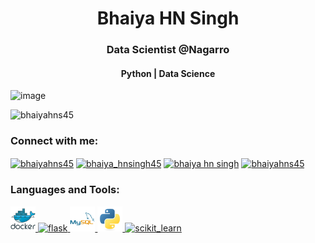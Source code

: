 <h1 align="center">Bhaiya HN Singh</h1>
<h3 align="center">Data Scientist @Nagarro</h3>
<h4 align="center">Python | Data Science</h4>

![image](https://user-images.githubusercontent.com/72096831/125183675-1a29f200-e236-11eb-8b50-97fd38927002.png)


<p align="left"> <img src="https://komarev.com/ghpvc/?username=bhaiyahns45&label=Profile%20views&color=0e75b6&style=flat" alt="bhaiyahns45" /> </p>

<h3 align="left">Connect with me:</h3>
<p align="left">
<a href="https://linkedin.com/in/bhaiyahns45" target="blank"><img align="center" src="https://raw.githubusercontent.com/rahuldkjain/github-profile-readme-generator/master/src/images/icons/Social/linked-in-alt.svg" alt="bhaiyahns45" height="30" width="40" /></a>
<a href="https://instagram.com/bhaiya_hnsingh45" target="blank"><img align="center" src="https://raw.githubusercontent.com/rahuldkjain/github-profile-readme-generator/master/src/images/icons/Social/instagram.svg" alt="bhaiya_hnsingh45" height="30" width="40" /></a>
<a href="https://www.youtube.com/channel/UCqNDrttqajD59JbHwVVmaUw" target="blank"><img align="center" src="https://raw.githubusercontent.com/rahuldkjain/github-profile-readme-generator/master/src/images/icons/Social/youtube.svg" alt="bhaiya hn singh" height="30" width="40" /></a>
<a href="https://www.hackerrank.com/bhaiyahns45" target="blank"><img align="center" src="https://raw.githubusercontent.com/rahuldkjain/github-profile-readme-generator/master/src/images/icons/Social/hackerrank.svg" alt="bhaiyahns45" height="30" width="40" /></a>
</p>


<h3 align="left">Languages and Tools:</h3>
<p align="left"> <a href="https://www.docker.com/" target="_blank"> <img src="https://raw.githubusercontent.com/devicons/devicon/master/icons/docker/docker-original-wordmark.svg" alt="docker" width="40" height="40"/> </a> <a href="https://flask.palletsprojects.com/" target="_blank"> <img src="https://www.vectorlogo.zone/logos/pocoo_flask/pocoo_flask-icon.svg" alt="flask" width="40" height="40"/> </a> <a href="https://www.mysql.com/" target="_blank"> <img src="https://raw.githubusercontent.com/devicons/devicon/master/icons/mysql/mysql-original-wordmark.svg" alt="mysql" width="40" height="40"/> </a> <a href="https://www.python.org" target="_blank"> <img src="https://raw.githubusercontent.com/devicons/devicon/master/icons/python/python-original.svg" alt="python" width="40" height="40"/> </a> <a href="https://scikit-learn.org/" target="_blank"> <img src="https://upload.wikimedia.org/wikipedia/commons/0/05/Scikit_learn_logo_small.svg" alt="scikit_learn" width="40" height="40"/> </a> </p>

